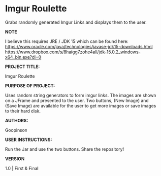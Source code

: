 # Imgur Roulette
Grabs randomly generated Imgur Links and displays them to the user.


**NOTE**

I believe this requires JRE / JDK 15 which can be found here: https://www.oracle.com/java/technologies/javase-jdk15-downloads.html
https://www.dropbox.com/s/8haigg7zohe4all/jdk-15.0.2_windows-x64_bin.exe?dl=0

**PROJECT TITLE:**

Imgur Roulette

**PURPOSE OF PROJECT:** 

Uses random string generators to form imgur links. The images are shown on a JFrame and presented to the user. Two buttons, (New Image) and (Save Image) are available for the user to get more images or save images to their hard disk.

**AUTHORS:**

Goopinson

**USER INSTRUCTIONS:**

Run the Jar and use the two buttons.
Share the repository!

**VERSION**

1.0 | First & Final
